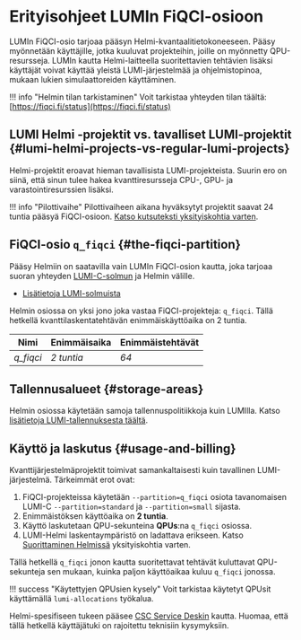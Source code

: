 
# Erityisohjeet LUMIn FiQCI-osioon

LUMIn FiQCI-osio tarjoaa pääsyn Helmi-kvantaalitietokoneeseen. Pääsy myönnetään käyttäjille, jotka kuuluvat projekteihin, joille on myönnetty QPU-resursseja. LUMIn kautta Helmi-laitteella suoritettavien tehtävien lisäksi käyttäjät voivat käyttää yleistä LUMI-järjestelmää ja ohjelmistopinoa, mukaan lukien simulaattoreiden käyttäminen.

!!! info "Helmin tilan tarkistaminen"
    Voit tarkistaa yhteyden tilan täältä: [https://fiqci.fi/status](https://fiqci.fi/status)

## LUMI Helmi -projektit vs. tavalliset LUMI-projektit {#lumi-helmi-projects-vs-regular-lumi-projects}

Helmi-projektit eroavat hieman tavallisista LUMI-projekteista. Suurin ero on siinä, että sinun tulee hakea kvanttiresursseja CPU-, GPU- ja varastointiresurssien lisäksi.

!!! info "Pilottivaihe"
    Pilottivaiheen aikana hyväksytyt projektit saavat 24 tuntia pääsyä FiQCI-osioon.
    [Katso kutsuteksti yksityiskohtia varten](https://fiqci.fi/_posts/2022-11-01-Helmi-pilot/).

## FiQCI-osio `q_fiqci` {#the-fiqci-partition}

Pääsy Helmiin on saatavilla vain LUMIn FiQCI-osion kautta, joka tarjoaa suoran yhteyden [LUMI-C-solmun](https://docs.lumi-supercomputer.eu/hardware/lumic/) ja Helmin välille.

* [Lisätietoja LUMI-solmuista](https://docs.lumi-supercomputer.eu/hardware/)

Helmin osiossa on yksi jono joka vastaa FiQCI-projekteja: `q_fiqci`.
Tällä hetkellä kvanttilaskentatehtävän enimmäiskäyttöaika on 2 tuntia.

| Nimi      | Enimmäisaika | Enimmäistehtävät |
| --------- | ------------ | ---------------- |
| _q_fiqci_ | _2 tuntia_   | _64_             |

## Tallennusalueet {#storage-areas}

Helmin osiossa käytetään samoja tallennuspolitiikkoja kuin LUMIlla. Katso [lisätietoja LUMI-tallennuksesta täältä](https://docs.lumi-supercomputer.eu/storage/).

## Käyttö ja laskutus {#usage-and-billing}

Kvanttijärjestelmäprojektit toimivat samankaltaisesti kuin tavallinen LUMI-järjestelmä. Tärkeimmät erot ovat:

1. FiQCI-projekteissa käytetään `--partition=q_fiqci` osiota tavanomaisen LUMI-C `--partition=standard` ja `--partition=small` sijasta.
2. Enimmäistöksen käyttöaika on **2 tuntia**.
3. Käyttö laskutetaan QPU-sekunteina **QPUs**:na `q_fiqci` osiossa.
4. LUMI-Helmi laskentaympäristö on ladattava erikseen. Katso [Suorittaminen Helmissä](./running-on-helmi.md) yksityiskohtia varten.

Tällä hetkellä `q_fiqci` jonon kautta suoritettavat tehtävät kuluttavat QPU-sekunteja sen mukaan, kuinka paljon käyttöaikaa kuluu `q_fiqci` jonossa.

!!! success "Käytettyjen QPUsien kysely"
    Voit tarkistaa käytetyt QPUsit käyttämällä `lumi-allocations` työkalua.

Helmi-spesifiseen tukeen pääsee [CSC Service Deskin](../../../support/contact.md) kautta. Huomaa, että tällä hetkellä käyttäjätuki on rajoitettu teknisiin kysymyksiin.
